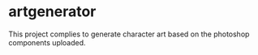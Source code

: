 # artgenerator
This project complies to generate character art based on the photoshop components uploaded.
